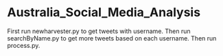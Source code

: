 # Australia_Social_Media_Analysis
First run newharvester.py to get tweets with username. 
Then run searchByName.py to get more tweets based on each username. 
Then run process.py.
